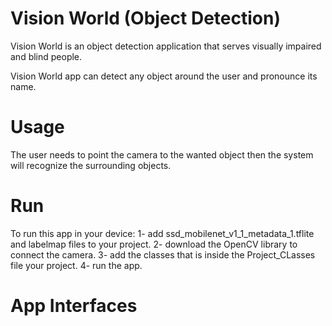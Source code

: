 # Vision World (Object Detection)

Vision World is an object detection application that serves visually impaired and blind people.

Vision World app can detect any object around the user and pronounce its name.


# Usage

The user needs to point the camera to the wanted object then the system will recognize the surrounding objects.


# Run

To run this app in your device:
1- add ssd_mobilenet_v1_1_metadata_1.tflite and labelmap files to your project.
2- download the OpenCV library to connect the camera.
3- add the classes that is inside the Project_CLasses file your project.
4- run the app.


# App Interfaces







